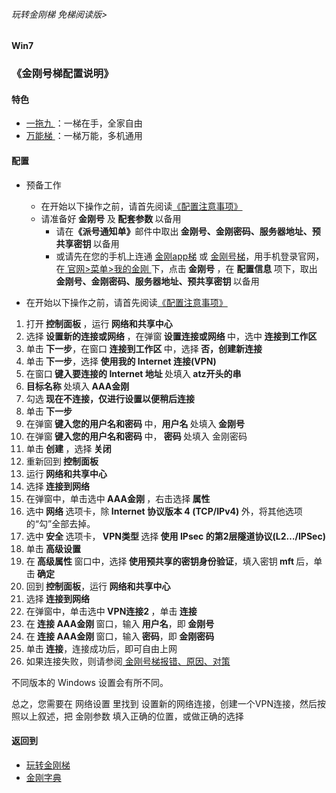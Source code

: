 ###### 玩转金刚梯 免梯阅读版>
#### Win7
### 《金刚号梯配置说明》

#### 特色
  - [ 一拖九 ](https://github.com/a2zitpro/web/blob/master/LadderFree/kkDictionary/OneForNine.md)：一梯在手，全家自由
  - [ 万能梯 ](https://github.com/a2zitpro/web/blob/master/LadderFree/kkDictionary/KKLadderKKIDMultipurpose.md)：一梯万能，多机通用
 
#### 配置

- 预备工作
  - 在开始以下操作之前，请首先阅读[《配置注意事项》](https://github.com/a2zitpro/web/blob/master/LadderFree/kkDictionary/ConsiderationsWhileConfigureKKID.md)
  - 请准备好<strong> 金刚号</strong> 及<strong> 配套参数 </strong> 以备用
    - 请在<strong>《派号通知单》</strong>邮件中取出<strong> 金刚号、金刚密码、服务器地址、预共享密钥 </strong>以备用
    - 或请先在您的手机上连通 [金刚app梯](https://github.com/a2zitpro/web/blob/master/LadderFree/kkDictionary/KKLadderAPP.md) 或 [金刚号梯](https://github.com/a2zitpro/web/blob/master/LadderFree/kkDictionary/KKLadderKKID.md)，用手机登录官网，在[ 官网>菜单>我的金刚 ](https://www.atozitpro.net/zh/my-account/)下，点击<strong> 金刚号 </strong>，在 <strong> 配置信息 </strong>项下，取出<strong> 金刚号、金刚密码、服务器地址、预共享密钥 </strong>以备用

- 在开始以下操作之前，请首先阅读[《配置注意事项》](https://github.com/a2zitpro/web/blob/master/LadderFree/kkDictionary/ConsiderationsWhileConfigureKKID.md)

1. 打开<strong> 控制面板 </strong>，运行<strong> 网络和共享中心 </strong>
2. 选择<strong> 设置新的连接或网络 </strong>，在弹窗<strong> 设置连接或网络 </strong>中，选中<strong> 连接到工作区 </strong>
3. 单击<strong> 下一步</strong>，在窗口<strong> 连接到工作区 </strong>中，选择<strong> 否，创建新连接</strong>
4. 单击<strong> 下一步</strong>，选择<strong> 使用我的 Internet 连接(VPN) </strong>
5. 在窗口<strong> 键入要连接的 Internet 地址 </strong>处填入<strong> atz开头的串 </strong> 
6. <strong>目标名称 </strong>处填入<strong> AAA金刚</strong>
7. 勾选<strong> 现在不连接，仅进行设置以便稍后连接</strong>
8. 单击<strong> 下一步</strong>
9. 在弹窗<strong> 键入您的用户名和密码 </strong>中，<strong>用户名 </strong>处填入<strong> 金刚号 </strong>
10. 在弹窗<strong> 键入您的用户名和密码 </strong>中，<strong> 密码 </strong>处填入</strong> 金刚密码 </strong>
11. 单击<strong> 创建 </strong>，选择<strong> 关闭</strong>
12. 重新回到<strong> 控制面板</strong>
13. 运行<strong> 网络和共享中心</strong>
14. 选择<strong> 连接到网络</strong>
15. 在弹窗中，单击选中<strong> AAA金刚 </strong>，右击选择<strong> 属性</strong>
16. 选中<strong> 网络 </strong>选项卡，除<strong> Internet 协议版本 4 (TCP/IPv4) </strong>外，将其他选项的“勾”全部去掉。
17. 选中<strong> 安全 </strong>选项卡，<strong> VPN类型 </strong>选择<strong> 使用 IPsec 的第2层隧道协议(L2…/IPSec) </strong> 
18. 单击<strong> 高级设置</strong>
19. 在<strong> 高级属性 </strong>窗口中，选择<strong> 使用预共享的密钥身份验证</strong>，填入密钥<strong> mft </strong> 后，单击<strong> 确定</strong>
20. 回到<strong> 控制面板</strong>，运行<strong> 网络和共享中心</strong>
21. 选择<strong> 连接到网络</strong>
22. 在弹窗中，单击选中<strong> VPN连接2 </strong>，单击<strong> 连接 </strong>
23. 在<strong> 连接 AAA金刚 </strong>窗口，输入<strong> 用户名</strong>，即<strong> 金刚号</strong>
24. 在<strong> 连接 AAA金刚 </strong>窗口，输入<strong> 密码</strong>，即<strong> 金刚密码 </strong> 
25. 单击<strong> 连接</strong>，连接成功后，即可自由上网
26. 如果连接失败，则请参阅[ 金刚号梯报错、原因、对策 ](https://github.com/a2zitpro/web/blob/master/LadderFree/kkDictionary/KKLadderKKIDErroMessage.md)


不同版本的 Windows 设置会有所不同。

总之，您需要在 网络设置 里找到 设置新的网络连接，创建一个VPN连接，然后按照以上叙述，把</strong> 金刚参数 </strong>填入正确的位置，或做正确的选择
    
#### 返回到
- [玩转金刚梯](https://github.com/a2zitpro/web/blob/master/LadderFree/A.md)
- [金刚字典](https://github.com/a2zitpro/web/blob/master/LadderFree/kkDictionary/KKDictionary.md)


